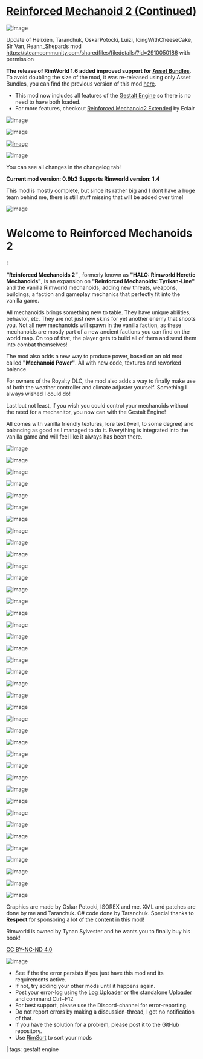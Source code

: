 # [Reinforced Mechanoid 2 (Continued)]()

![Image](https://i.imgur.com/buuPQel.png)

Update of Helixien, Taranchuk, OskarPotocki, Luizi, IcingWithCheeseCake, Sir Van, Reann_Shepards mod https://steamcommunity.com/sharedfiles/filedetails/?id=2910050186
with permission

**The release of RimWorld 1.6 added improved support for [Asset Bundles](https://github.com/emipa606/AssetBuilder/blob/main/README.md)**.
To avoid doubling the size of the mod, it was re-released using only Asset Bundles, you can find the previous version of this mod [here](https://steamcommunity.com/sharedfiles/filedetails/?id=3400713047).

- This mod now includes all features of the [Gestalt Engine](https://steamcommunity.com/sharedfiles/filedetails/?id=3392334612) so there is no need to have both loaded.
- For more features, checkout [Reinforced Mechanoid2 Extended](https://steamcommunity.com/sharedfiles/filedetails/?id=3458490409) by Eclair

![Image](https://i.imgur.com/pufA0kM.png)
	
![Image](https://i.imgur.com/Z4GOv8H.png)

[![Image](https://i.imgur.com/lMvcJSM.png)](https://steamcommunity.com/sharedfiles/filedetails/?id=2023507013)

![Image](https://i.imgur.com/NaWKVlJ.png)

You can see all changes in the changelog tab!

**Current mod version: 0.9b3**
**Supports Rimworld version: 1.4**

This mod is mostly complete, but since its rather big and I dont have a huge team behind me, there is still stuff missing that will be added over time!

![Image](https://i.imgur.com/GmT36Tn.png)

# Welcome to Reinforced Mechanoids 2
!

**“Reinforced Mechanoids 2”** , formerly known as **"HALO: Rimworld Heretic Mechanoids"**, is an expansion on **"Reinforced Mechanoids: Tyrikan-Line"** and the vanilla Rimworld mechanoids, adding new threats, weapons, buildings, a faction and gameplay mechanics that perfectly fit into the vanilla game.

All mechanoids brings something new to table. They have unique abilities, behavior, etc. They are not just new skins for yet another enemy that shoots you. Not all new mechanoids will spawn in the vanilla faction, as these mechanoids are mostly part of a new ancient factions you can find on the world map.
On top of that, the player gets to build all of them and send them into combat themselves!

The mod also adds a new way to produce power, based on an old mod called **"Mechanoid Power"**. All with new code, textures and reworked balance. 

For owners of the Royalty DLC, the mod also adds a way to finally make use of both the weather controller and climate adjuster yourself. Something I always wished I could do!

Last but not least, if you wish you could control your mechanoids without the need for a mechanitor, you now can with the Gestalt Engine!

All comes with vanilla friendly textures, lore text (well, to some degree) and balancing as good as I managed to do it. Everything is integrated into the vanilla game and will feel like it always has been there.

![Image](https://i.imgur.com/T9wzmJ9.png)

![Image](https://i.imgur.com/fOfnit4.png)

![Image](https://i.imgur.com/zlGsD6R.png)

![Image](https://i.imgur.com/fxri6Jf.png)

![Image](https://i.imgur.com/0OAXyIg.png)

![Image](https://i.imgur.com/Wz4e4eQ.png)

![Image](https://i.imgur.com/ltHOnOs.png)

![Image](https://i.imgur.com/qdIKdGe.png)

![Image](https://i.imgur.com/WOJKrdh.png)

![Image](https://i.imgur.com/0WHFQUM.png)

![Image](https://i.imgur.com/Yv4QPfl.png)

![Image](https://i.imgur.com/gKMI2nr.png)

![Image](https://i.imgur.com/7I0yfbh.png)

![Image](https://i.imgur.com/eZa87Nz.png)

![Image](https://i.imgur.com/4usYod3.png)

![Image](https://i.imgur.com/hfugsZg.png)

![Image](https://i.imgur.com/iCxJl3s.png)

![Image](https://i.imgur.com/u2wlD7B.png)

![Image](https://i.imgur.com/7KjUgio.png)

![Image](https://i.imgur.com/2mhKtbS.png)

![Image](https://i.imgur.com/d5JbN26.png)

![Image](https://i.imgur.com/a0yTHcP.png)

![Image](https://i.imgur.com/1QWyGet.png)

![Image](https://i.imgur.com/CzhRm5R.png)

![Image](https://i.imgur.com/QnLQfoi.png)

![Image](https://i.imgur.com/6qACQtD.png)

![Image](https://i.imgur.com/BVN4bv6.png)

![Image](https://i.imgur.com/5PZ0yqA.png)

![Image](https://i.imgur.com/KfK27QO.png)

![Image](https://i.imgur.com/2LRWoBu.png)

![Image](https://i.imgur.com/KNIeQva.png)

![Image](https://i.imgur.com/LaSbyQ0.png)

![Image](https://i.imgur.com/m0w6kdZ.png)

![Image](https://i.imgur.com/Zsf4dPd.png)

![Image](https://i.imgur.com/OZMZJFA.png)

![Image](https://i.imgur.com/Ik9bon7.png)

![Image](https://i.imgur.com/UEibpNZ.png)

![Image](https://i.imgur.com/PVarQ47.png)


![Image](https://i.imgur.com/L1YzL79.png)

Graphics are made by Oskar Potocki, ISOREX and me.
XML and patches are done by me and Taranchuk.
C# code done by Taranchuk.
Special thanks to **Respect** for sponsoring a lot of the content in this mod!

Rimworld is owned by Tynan Sylvester and he wants you to finally buy his book! 

[ CC BY-NC-ND 4.0](https://creativecommons.org/licenses/by-nc-nd/4.0/)

![Image](https://i.imgur.com/PwoNOj4.png)



-  See if the the error persists if you just have this mod and its requirements active.
-  If not, try adding your other mods until it happens again.
-  Post your error-log using the [Log Uploader](https://steamcommunity.com/sharedfiles/filedetails/?id=2873415404) or the standalone [Uploader](https://steamcommunity.com/sharedfiles/filedetails/?id=2873415404) and command Ctrl+F12
-  For best support, please use the Discord-channel for error-reporting.
-  Do not report errors by making a discussion-thread, I get no notification of that.
-  If you have the solution for a problem, please post it to the GitHub repository.
-  Use [RimSort](https://github.com/RimSort/RimSort/releases/latest) to sort your mods

  | tags:  gestalt engine
